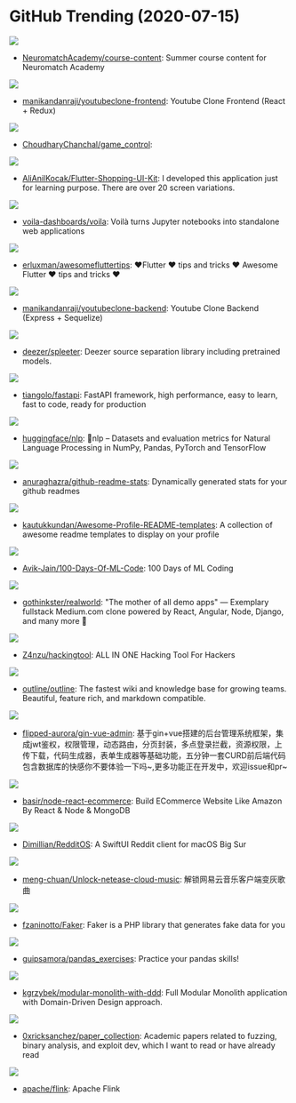 # GitHub Trending (2020-07-15)

![](https://img.shields.io/badge/Jupyter%20Notebook-New%20152-green?style=flat-square&logo=appveyor)
- [NeuromatchAcademy/course-content](https://github.com/NeuromatchAcademy/course-content): Summer course content for Neuromatch Academy

![](https://img.shields.io/badge/JavaScript-New%20204-green?style=flat-square&logo=appveyor)
- [manikandanraji/youtubeclone-frontend](https://github.com/manikandanraji/youtubeclone-frontend): Youtube Clone Frontend (React + Redux)

![](https://img.shields.io/badge/Python-New%20190-green?style=flat-square&logo=appveyor)
- [ChoudharyChanchal/game_control](https://github.com/ChoudharyChanchal/game_control): 

![](https://img.shields.io/badge/Dart-New%20101-green?style=flat-square&logo=appveyor)
- [AliAnilKocak/Flutter-Shopping-UI-Kit](https://github.com/AliAnilKocak/Flutter-Shopping-UI-Kit): I developed this application just for learning purpose. There are over 20 screen variations.

![](https://img.shields.io/badge/Python-New%2079-green?style=flat-square&logo=appveyor)
- [voila-dashboards/voila](https://github.com/voila-dashboards/voila): Voilà turns Jupyter notebooks into standalone web applications

![](https://img.shields.io/badge/Dart-New%2090-green?style=flat-square&logo=appveyor)
- [erluxman/awesomefluttertips](https://github.com/erluxman/awesomefluttertips): ❤️Flutter ❤️ tips and tricks ❤️ Awesome Flutter ❤️ tips and tricks ❤️

![](https://img.shields.io/badge/JavaScript-New%20122-green?style=flat-square&logo=appveyor)
- [manikandanraji/youtubeclone-backend](https://github.com/manikandanraji/youtubeclone-backend): Youtube Clone Backend (Express + Sequelize)

![](https://img.shields.io/badge/Python-New%20133-green?style=flat-square&logo=appveyor)
- [deezer/spleeter](https://github.com/deezer/spleeter): Deezer source separation library including pretrained models.

![](https://img.shields.io/badge/Python-New%20339-green?style=flat-square&logo=appveyor)
- [tiangolo/fastapi](https://github.com/tiangolo/fastapi): FastAPI framework, high performance, easy to learn, fast to code, ready for production

![](https://img.shields.io/badge/Python-New%20241-green?style=flat-square&logo=appveyor)
- [huggingface/nlp](https://github.com/huggingface/nlp): 🤗nlp – Datasets and evaluation metrics for Natural Language Processing in NumPy, Pandas, PyTorch and TensorFlow

![](https://img.shields.io/badge/JavaScript-New%20170-green?style=flat-square&logo=appveyor)
- [anuraghazra/github-readme-stats](https://github.com/anuraghazra/github-readme-stats): Dynamically generated stats for your github readmes

![](https://img.shields.io/badge/JavaScript-New%20344-green?style=flat-square&logo=appveyor)
- [kautukkundan/Awesome-Profile-README-templates](https://github.com/kautukkundan/Awesome-Profile-README-templates): A collection of awesome readme templates to display on your profile

![](https://img.shields.io/badge/Python-New%20130-green?style=flat-square&logo=appveyor)
- [Avik-Jain/100-Days-Of-ML-Code](https://github.com/Avik-Jain/100-Days-Of-ML-Code): 100 Days of ML Coding

![](https://img.shields.io/badge/JavaScript-New%20144-green?style=flat-square&logo=appveyor)
- [gothinkster/realworld](https://github.com/gothinkster/realworld): "The mother of all demo apps" — Exemplary fullstack Medium.com clone powered by React, Angular, Node, Django, and many more 🏅

![](https://img.shields.io/badge/Python-New%20583-green?style=flat-square&logo=appveyor)
- [Z4nzu/hackingtool](https://github.com/Z4nzu/hackingtool): ALL IN ONE Hacking Tool For Hackers

![](https://img.shields.io/badge/JavaScript-New%2084-green?style=flat-square&logo=appveyor)
- [outline/outline](https://github.com/outline/outline): The fastest wiki and knowledge base for growing teams. Beautiful, feature rich, and markdown compatible.

![](https://img.shields.io/badge/Go-New%20115-green?style=flat-square&logo=appveyor)
- [flipped-aurora/gin-vue-admin](https://github.com/flipped-aurora/gin-vue-admin): 基于gin+vue搭建的后台管理系统框架，集成jwt鉴权，权限管理，动态路由，分页封装，多点登录拦截，资源权限，上传下载，代码生成器，表单生成器等基础功能，五分钟一套CURD前后端代码包含数据库的快感你不要体验一下吗~,更多功能正在开发中，欢迎issue和pr~

![](https://img.shields.io/badge/JavaScript-New%2085-green?style=flat-square&logo=appveyor)
- [basir/node-react-ecommerce](https://github.com/basir/node-react-ecommerce): Build ECommerce Website Like Amazon By React & Node & MongoDB

![](https://img.shields.io/badge/Swift-New%20365-green?style=flat-square&logo=appveyor)
- [Dimillian/RedditOS](https://github.com/Dimillian/RedditOS): A SwiftUI Reddit client for macOS Big Sur

![](https://img.shields.io/badge/JavaScript-New%2078-green?style=flat-square&logo=appveyor)
- [meng-chuan/Unlock-netease-cloud-music](https://github.com/meng-chuan/Unlock-netease-cloud-music): 解锁网易云音乐客户端变灰歌曲

![](https://img.shields.io/badge/PHP-New%2029-green?style=flat-square&logo=appveyor)
- [fzaninotto/Faker](https://github.com/fzaninotto/Faker): Faker is a PHP library that generates fake data for you

![](https://img.shields.io/badge/Jupyter%20Notebook-New%2045-green?style=flat-square&logo=appveyor)
- [guipsamora/pandas_exercises](https://github.com/guipsamora/pandas_exercises): Practice your pandas skills!

![](https://img.shields.io/badge/C%23-New%2029-green?style=flat-square&logo=appveyor)
- [kgrzybek/modular-monolith-with-ddd](https://github.com/kgrzybek/modular-monolith-with-ddd): Full Modular Monolith application with Domain-Driven Design approach.

![](https://img.shields.io/badge/none-New%2062-green?style=flat-square&logo=appveyor)
- [0xricksanchez/paper_collection](https://github.com/0xricksanchez/paper_collection): Academic papers related to fuzzing, binary analysis, and exploit dev, which I want to read or have already read

![](https://img.shields.io/badge/Java-New%2040-green?style=flat-square&logo=appveyor)
- [apache/flink](https://github.com/apache/flink): Apache Flink

